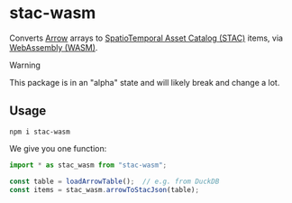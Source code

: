 # stac-wasm

Converts [Arrow](https://arrow.apache.org/) arrays to [SpatioTemporal Asset Catalog (STAC)](https://stacspec.org/) items, via [WebAssembly (WASM)](https://webassembly.org/).

> [!WARNING]
> This package is in an "alpha" state and will likely break and change a lot.

## Usage

```shell
npm i stac-wasm
```

We give you one function:

```javascript
import * as stac_wasm from "stac-wasm";

const table = loadArrowTable();  // e.g. from DuckDB
const items = stac_wasm.arrowToStacJson(table);
```
